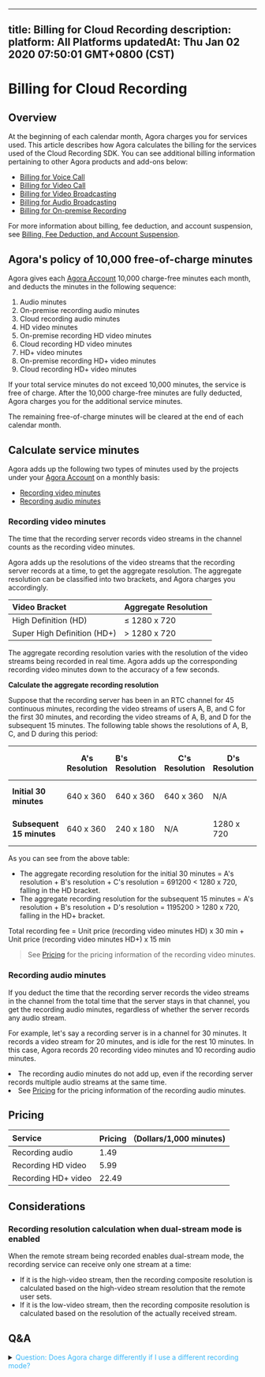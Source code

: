 
---
title: Billing for Cloud Recording
description: 
platform: All Platforms
updatedAt: Thu Jan 02 2020 07:50:01 GMT+0800 (CST)
---
# Billing for Cloud Recording
## Overview


At the beginning of each calendar month, Agora charges you for services used. This article describes how Agora calculates the billing for the services used of the Cloud Recording SDK. You can see additional billing information pertaining to other Agora products and add-ons below:



- [Billing for Voice Call](https://docs.agora.io/en/Voice/billing_audio?platform=All%20Platforms)
- [Billing for Video Call](https://docs.agora.io/en/Video/billing_video?platform=All%20Platforms)
- [Billing for Video Broadcasting](https://docs.agora.io/en/Interactive%20Broadcast/billing_interactive_broadcast?platform=All%20Platforms)
- [Billing for Audio Broadcasting](https://docs.agora.io/en/Audio%20Broadcast/billing_audio_broadcast?platform=All%20Platforms) 
- [Billing for On-premise Recording](https://docs.agora.io/en/Recording/billing_recording?platform=All%20Platforms)



For more information about billing, fee deduction, and account suspension, see [Billing, Fee Deduction, and Account Suspension](https://docs.agora.io/en/faq/billing_account).

## Agora's policy of 10,000 free-of-charge minutes

Agora gives each [Agora Account](https://console.agora.io/) 10,000 charge-free minutes each month, and deducts the minutes in the following sequence: 

1. Audio minutes
2. On-premise recording audio minutes
3. Cloud recording audio minutes 
4. HD video minutes
5. On-premise recording HD video minutes
6. Cloud recording HD video minutes
7. HD+ video minutes
8. On-premise recording HD+ video minutes
9. Cloud recording HD+ video minutes

If your total service minutes do not exceed 10,000 minutes, the service is free of charge. After the 10,000 charge-free minutes are fully deducted, Agora charges you for the additional service minutes.

<div class="alert note">The remaining free-of-charge minutes will be cleared at the end of each calendar month.</div>

## Calculate service minutes






Agora adds up the following two types of minutes used by the projects under your [Agora Account](https://console.agora.io/) on a monthly basis:

- [Recording video minutes](#rvmin)
- [Recording audio minutes](#ramin)
  




> 


### <a name="rvmin"></a>Recording video minutes 

The time that the recording server records video streams in the channel counts as the recording video minutes.

Agora adds up the resolutions of the video streams that the recording server records at a time, to get the aggregate resolution. The aggregate resolution can be classified into two brackets, and Agora charges you accordingly. 

| Video Bracket         | Aggregate Resolution |
| :-------------------- | :------------------- |
| High Definition (HD)  | ≤ 1280 x 720         |
| Super High Definition (HD+) | > 1280 x 720         |

The aggregate recording resolution varies with the resolution of the video streams being recorded in real time. Agora adds up the corresponding recording video minutes down to the accuracy of a few seconds.





**Calculate the aggregate recording resolution**

Suppose that the recording server has been in an RTC channel for 45 continuous minutes, recording the video streams of users A, B, and C for the first 30 minutes, and recording the video streams of A, B, and D for the subsequent 15 minutes. The following table shows the resolutions of A, B, C, and D during this period:

|                           | A's Resolution | B's Resolution | C's Resolution | D's Resolution | Aggregate Recording Resolution |
| ------------------------- | ------------ | :----------- | ------------ | ------------ | ------------------------------ |
| **Initial 30 minutes**      | 640 x 360    | 640 x 360    | 640 x 360    | N/A          | 691200 < 1280 x 720            |
| **Subsequent 15 minutes** | 640 x 360    | 240 x 180    | N/A          | 1280 x 720   | 1195200 > 1280 x 720           |

As you can see from the above table: 

- The aggregate recording resolution for the initial 30 minutes = A's resolution + B's resolution + C's resolution = 691200 < 1280 x 720, falling in the HD bracket. 
- The aggregate recording resolution for the subsequent 15 minutes = A's resolution + B's resolution + D's resolution = 1195200 > 1280 x 720, falling in the HD+ bracket.

Total recording fee = Unit price (recording video minutes HD) x 30 min + Unit price (recording video minutes HD+) x 15 min 

> See [Pricing](#billing) for the pricing information of the recording video minutes.



### <a name="ramin"></a>Recording audio minutes 

If you deduct the time that the recording server records the video streams in the channel from the total time that the server stays in that channel, you get the recording audio minutes, regardless of whether the server records any audio stream.

For example, let's say a recording server is in a channel for 30 minutes. It records a video stream for 20 minutes, and is idle for the rest 10 minutes. In this case, Agora records 20 recording video minutes and 10 recording audio minutes.

<div class="alert note"><li>The recording audio minutes do not add up, even if the recording server records multiple audio streams at the same time.</li><li>See <a href="#billing">Pricing</a> for the pricing information of the recording audio minutes.</li></div>



## Pricing









| Service<a name="billing"></a> | Pricing （Dollars/1,000 minutes) |
| :---------------------------- | :------------------------------- |
| Recording audio               | 1.49                             |
| Recording HD video                 | 5.99                             |
| Recording HD+ video                | 22.49                            |





## Considerations





### Recording resolution calculation when dual-stream mode is enabled 
When the remote stream being recorded enables dual-stream mode, the recording service can receive only one stream at a time: 

- If it is the high-video stream, then the recording composite resolution is calculated based on the high-video stream resolution that the remote user sets. 
- If it is the low-video stream, then the recording composite resolution is calculated based on the resolution of the actually received stream. 





## Q&A







<details>
	<summary><font color="#3ab7f8">Question: Does Agora charge differently if I use a different recording mode?</font></summary>

Your recording fee has nothing to do with the recording mode you choose. Regardless of whehter you use the individual mode or composite mode, your recording fee relates only to the number of the streams recorded, the recording time, and the aggregate recording resolutions. 

</details>





